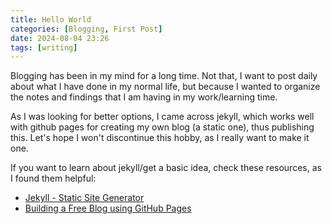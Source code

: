 ```yaml
---
title: Hello World
categories: [Blogging, First Post]
date: 2024-08-04 23:26 
tags: [writing]
---
```


Blogging has been in my mind for a long time. Not that, I want to post daily about what I have done in my normal life, but because I wanted to organize the notes and findings that I am having in my work/learning time.

As I was looking for better options, I came across jekyll, which works well with github pages for creating my own blog (a static one), thus publishing this. Let's hope I won't discontinue this hobby, as I really want to make it one.

If you want to learn about jekyll/get a basic idea, check these resources, as I found them helpful:
- [Jekyll - Static Site Generator](https://youtube.com/playlist?list=PLLAZ4kZ9dFpOPV5C5Ay0pHaa0RJFhcmcB&si=uzj7LB9ff2ib3Knk)
- [Building a Free Blog using GitHub Pages](https://youtu.be/m1RYsmOMPLs?si=GicdL55lTtXsN5Vi)